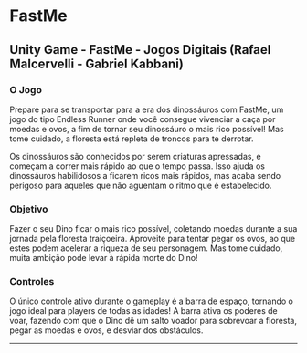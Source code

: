 # FastMe

## Unity Game - FastMe - Jogos Digitais (Rafael Malcervelli - Gabriel Kabbani)

### O Jogo

Prepare para se transportar para a era dos dinossáuros com FastMe, um jogo do tipo Endless Runner onde você consegue vivenciar a caça por moedas e ovos, a fim de tornar seu dinossáuro o mais rico possível! Mas tome cuidado, a floresta está repleta de troncos para te derrotar.

Os dinossáuros são conhecidos por serem criaturas apressadas, e começam a correr mais rápido ao que o tempo passa. Isso ajuda os dinossáuros habilidosos a ficarem ricos mais rápidos, mas acaba sendo perigoso para aqueles que não aguentam o ritmo que é estabelecido.

### Objetivo

Fazer o seu Dino ficar o mais rico possível, coletando moedas durante a sua jornada pela floresta traiçoeira. Aproveite para tentar pegar os ovos, ao que estes podem acelerar a riqueza de seu personagem. Mas tome cuidado, muita ambição pode levar à rápida morte do Dino!

### Controles

O único controle ativo durante o gameplay é a barra de espaço, tornando o jogo ideal para players de todas as idades! A barra ativa os poderes de voar, fazendo com que o Dino dê um salto voador para sobrevoar a floresta, pegar as moedas e ovos, e desviar dos obstáculos.

-----------------------------------------------------------------------------------------------------------------------------------------------------------
